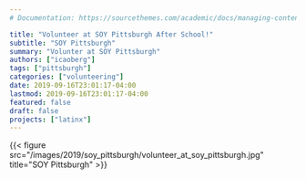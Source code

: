 ```yaml
---
# Documentation: https://sourcethemes.com/academic/docs/managing-content/

title: "Volunteer at SOY Pittsburgh After School!"
subtitle: "SOY Pittsburgh"
summary: "Volunter at SOY Pittsburgh"
authors: ["icaoberg"]
tags: ["pittsburgh"]
categories: ["volunteering"]
date: 2019-09-16T23:01:17-04:00
lastmod: 2019-09-16T23:01:17-04:00
featured: false
draft: false
projects: ["latinx"]
---
```


{{< figure src="/images/2019/soy_pittsburgh/volunteer_at_soy_pittsburgh.jpg" title="SOY Pittsburgh" >}}
